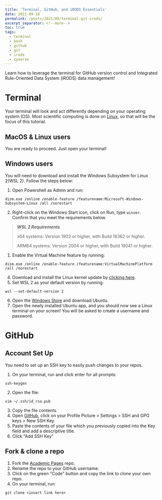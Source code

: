 ```yaml
---
title: 'Terminal, GitHub, and iRODS Essentials'
date: 2021-09-18
permalink: /posts/2021/09/terminal-git-irods/
excerpt_separator: <!--more-->
toc: true
tags:
  - terminal
  - bash
  - github
  - git 
  - irods
  - cyverse
---
```


Learn how to leverage the terminal for GitHub version control and Integrated Rule-Oriented Data System (iRODS) data management!
<!--more-->
# Terminal

Your terminal will look and act differently depending on your operating system (OS). Most scientific computing is done on [Linux](https://www.linux.org/), so that will be the focus of this tutorial.

## MacOS & Linux users

You are ready to proceed. Just open your terminal!

## Windows users

You will need to download and install the Windows Subsystem for Linux 2(WSL 2). Follow the steps below:

1. Open Powershell as Admin and run:

```
dism.exe /online /enable-feature /featurename:Microsoft-Windows-Subsystem-Linux /all /norestart
```

2. Right-click on the Windows Start icon, click on Run, type ```winver```. Confirm that you meet the requirements below.

> ***WSL 2 Requirements***
>
> x64 systems: Version 1903 or higher, with Build 18362 or higher.
>
> ARM64 systems: Version 2004 or higher, with Build 19041 or higher.

1. Enable the Virtual Machine feature by running:

```
dism.exe /online /enable-feature /featurename:VirtualMachinePlatform /all /norestart
```

4. Download and install the Linux kernel update by [clicking here](https://wslstorestorage.blob.core.windows.net/wslblob/wsl_update_x64.msi).
5. Set WSL 2 as your default version by running:

```
wsl --set-default-version 2
```

6. Open the [Windows Store](https://aka.ms/wslstore) and download Ubuntu.
7. Open the newly installed Ubuntu app, and you should now see a Linux terminal on your screen! You will be asked to create a username and password.

# GitHub

## Account Set Up

You need to set up an SSH key to easily push changes to your repos.

1. On your terminal, run and click enter for all prompts:

```
ssh-keygen
```

2. Open the file:

```
vim ~/.ssh/id_rsa.pub
```

3. Copy the file contents.
4. Open [GitHub](https://github.com/), click on your Profile Picture > Settings > SSH and GPG keys > New SSH Key.
5. Paste the contents of your file which you previously copied into the Key field and add a descriptive title.
6. Click "Add SSH Key"

## Fork & clone a repo

1. Fork the [Academic Pages](https://github.com/academicpages/academicpages.github.io) repo.
2. Rename the repo to your GitHub username:
3. Click on the green "Code" button and copy the link to clone your own repo.
4. On your terminal, run:

```
git clone <insert link here>
```
